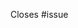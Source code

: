 <!-- 
Use this template to create an MR for the master branch
Provide description if needed
 -->

Closes #issue
